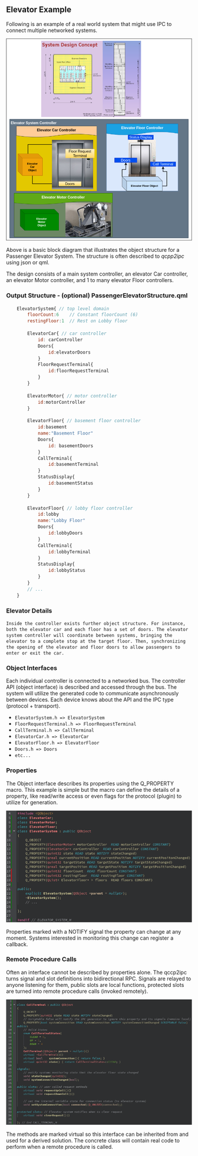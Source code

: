  
## **Elevator Example**
Following is an example of a real world system that might use IPC to connect multiple networked systems.

![Class Diagram](elevator_system_highlevel.drawio.png)

Above is a basic block diagram that illustrates the object structure for a Passenger Elevator System. The structure is often described to *qcpp2ipc* using json or qml.

The design consists of a main system controller, an elevator Car controller, an elevator Motor controller, and 1 to many elevator Floor controllers.

### Output Structure - (optional) **PassengerElevatorStructure.qml**
```js
    ElevatorSystem{ // top level domain
        floorCount:6    // Constant floorCount (6)
        restingFloor:1  // Rest on Lobby floor

        ElevatorCar{ // car controller
            id: carController
            Doors{
                id:elevatorDoors
            }
            FloorRequestTerminal{
                id:floorRequestTerminal
            }
        }

        ElevatorMotor{ // motor controller
            id:motorController
        }

        ElevatorFloor{ // basement floor controller
            id:basement  
            name:"Basement Floor"          
            Doors{
                id: basementDoors
            }
            CallTerminal{
                id:basementTerminal
            }
            StatusDisplay{
                id:basementStatus
            }
        }

        ElevatorFloor{ // lobby floor controller
            id:lobby            
            name:"Lobby Floor" 
            Doors{
                id:lobbyDoors
            }
            CallTerminal{
                id:lobbyTerminal
            }
            StatusDisplay{
                id:lobbyStatus
            }
        }
        // ...
    }
```

### **Elevator Details**
    Inside the controller exists further object structure. For instance, both the elevator car and each floor has a set of doors. The elevator system controller will coordinate between systems, bringing the elevator to a complete stop at the target floor. Then, synchronizing the opening of the elevator and floor doors to allow passengers to enter or exit the car.

### **Object Interfaces**
Each individual controller is connected to a networked bus. The controller API (object interface) is described and accessed through the bus. The system will utilize the generated code to communicate asynchronously between devices. Each device knows about the API and the IPC type (protocol + transport).

- ` ElevatorSystem.h => ElevatorSystem `
- ` FloorRequestTerminal.h => FloorRequestTerminal `
- ` CallTerminal.h => CallTerminal `
- ` ElevatorCar.h => ElevatorCar `
- ` ElevatorFloor.h => ElevatorFloor ` 
- ` Doors.h => Doors ` 
- ` etc... `

### **Properties**
The Object interface describes its properties using the Q_PROPERTY macro. This example is simple but the macro can define the details of a property, like read/write access or even flags for the protocol (plugin) to utilize for generation.

![Elevator System Properties](Elevator_System_Properties.png)

Properties marked with a NOTIFY signal the property can change at any moment. Systems interested in monitoring this change can register a callback.

### **Remote Procedure Calls**
Often an interface cannot be described by properties alone. The qccp2ipc turns signal and slot definitions into bidirectional RPC. Signals are relayed to anyone listening for them, public slots are local functions, protected slots are turned into remote procedure calls (invoked remotely).

![Floor Terminal Procedures](call_terminal_rpc.png)

The methods are marked virtual so this interface can be inherited from and used for a derived solution. The concrete class will contain real code to perform when a remote procedure is called.